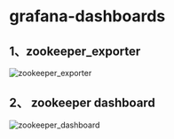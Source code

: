 # grafana-dashboards

## 1、zookeeper_exporter
![zookeeper_exporter](https://github.com/jiankunking/zookeeper_exporter)

## 2、 zookeeper dashboard

![zookeeper_dashboard](https://github.com/jiankunking/grafana-dashboards/blob/master/image/zookeeper_dashboard.png)







